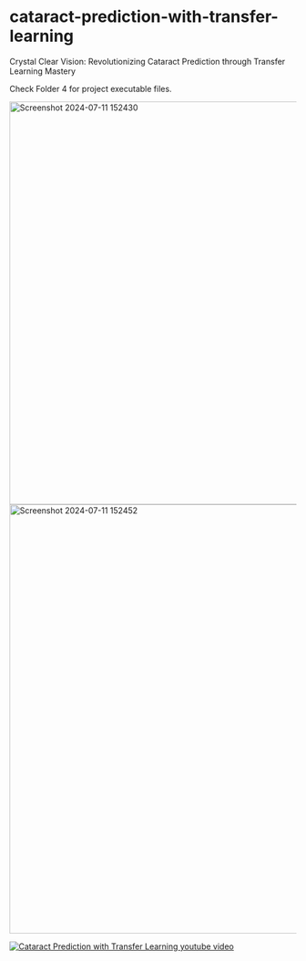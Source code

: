 # cataract-prediction-with-transfer-learning
Crystal Clear Vision: Revolutionizing Cataract Prediction through Transfer Learning Mastery

Check Folder 4 for project executable files.

<img width="707" alt="Screenshot 2024-07-11 152430" src="https://github.com/user-attachments/assets/4b299121-33b4-4c5a-b107-0d79fd037a27">
<img width="753" alt="Screenshot 2024-07-11 152452" src="https://github.com/user-attachments/assets/fab614ed-f7e8-4244-9c68-9f83d19cea83">

[![Cataract Prediction with Transfer Learning youtube video](https://www.youtube.com/watch?v=vuaDm7XygLU)](https://www.youtube.com/watch?v=vuaDm7XygLU)

